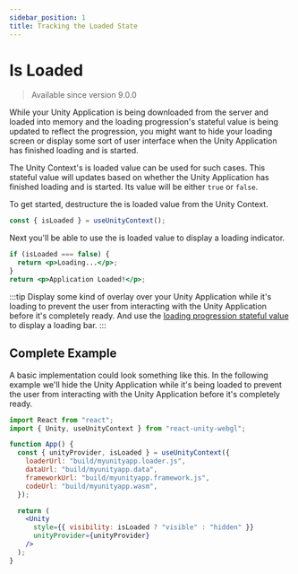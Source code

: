 ```yaml
---
sidebar_position: 1
title: Tracking the Loaded State
---
```


# Is Loaded

> Available since version 9.0.0

While your Unity Application is being downloaded from the server and loaded into memory and the loading progression's stateful value is being updated to reflect the progression, you might want to hide your loading screen or display some sort of user interface when the Unity Application has finished loading and is started.

The Unity Context's is loaded value can be used for such cases. This stateful value will updates based on whether the Unity Application has finished loading and is started. Its value will be either `true` or `false`.

To get started, destructure the is loaded value from the Unity Context.

```jsx
const { isLoaded } = useUnityContext();
```

Next you'll be able to use the is loaded value to display a loading indicator.

```jsx
if (isLoaded === false) {
  return <p>Loading...</p>;
}
return <p>Application Loaded!</p>;
```

:::tip
Display some kind of overlay over your Unity Application while it's loading to prevent the user from interacting with the Unity Application before it's completely ready. And use the [loading progression stateful value](/docs/main-concepts/loading-progression) to display a loading bar.
:::

## Complete Example

A basic implementation could look something like this. In the following example we'll hide the Unity Application while it's being loaded to prevent the user from interacting with the Unity Application before it's completely ready.

```jsx
import React from "react";
import { Unity, useUnityContext } from "react-unity-webgl";

function App() {
  const { unityProvider, isLoaded } = useUnityContext({
    loaderUrl: "build/myunityapp.loader.js",
    dataUrl: "build/myunityapp.data",
    frameworkUrl: "build/myunityapp.framework.js",
    codeUrl: "build/myunityapp.wasm",
  });

  return (
    <Unity
      style={{ visibility: isLoaded ? "visible" : "hidden" }}
      unityProvider={unityProvider}
    />
  );
}
```
